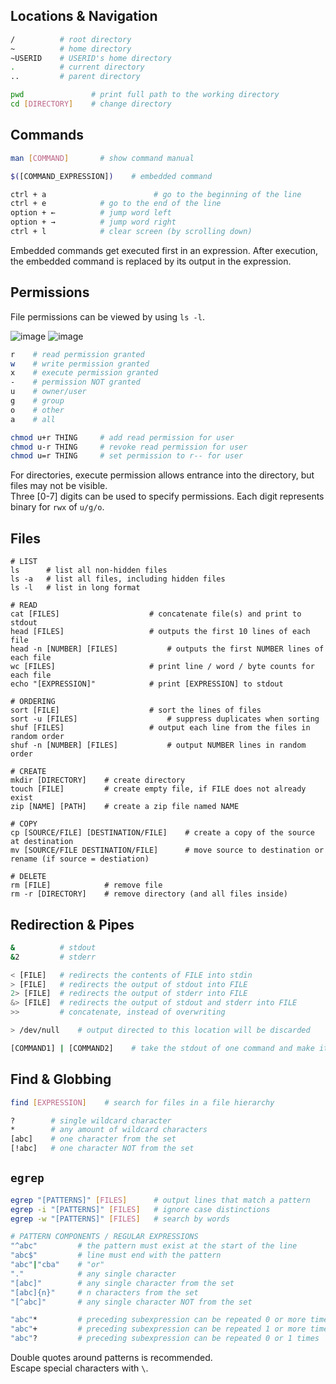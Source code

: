 ## Locations & Navigation

```bash
/          # root directory
~          # home directory
~USERID    # USERID's home directory
.          # current directory
..         # parent directory

pwd               # print full path to the working directory
cd [DIRECTORY]    # change directory
```

## Commands

```bash
man [COMMAND]       # show command manual

$([COMMAND_EXPRESSION])    # embedded command

ctrl + a						# go to the beginning of the line
ctrl + e            # go to the end of the line
option + ←          # jump word left
option + →          # jump word right
ctrl + l            # clear screen (by scrolling down)

```
Embedded commands get executed first in an expression. After execution, the embedded command is replaced by its output in the expression.

## Permissions
File permissions can be viewed by using `ls -l`. 

![image](https://github.com/liuandy1207/notes/assets/72530429/8095f10b-fa26-499e-9b00-78bb798a8ad4)
![image](https://github.com/liuandy1207/notes/assets/72530429/da874e9c-f5d3-4fc2-9b8a-f79a84e4f93f)

```bash
r    # read permission granted
w    # write permission granted
x    # execute permission granted
-    # permission NOT granted
u    # owner/user
g    # group
o    # other
a    # all

chmod u+r THING     # add read permission for user
chmod u-r THING     # revoke read permission for user
chmod u=r THING     # set permission to r-- for user

```
For directories, execute permission allows entrance into the directory, but files may not be visible. <br>
Three [0-7] digits can be used to specify permissions. Each digit represents binary for `rwx` of `u/g/o`.


## Files
```shell
# LIST
ls      # list all non-hidden files
ls -a   # list all files, including hidden files
ls -l   # list in long format

# READ
cat [FILES]                    # concatenate file(s) and print to stdout
head [FILES]                   # outputs the first 10 lines of each file
head -n [NUMBER] [FILES]           # outputs the first NUMBER lines of each file
wc [FILES]                     # print line / word / byte counts for each file
echo "[EXPRESSION]"            # print [EXPRESSION] to stdout

# ORDERING
sort [FILE]                    # sort the lines of files
sort -u [FILES]                    # suppress duplicates when sorting
shuf [FILES]                   # output each line from the files in random order
shuf -n [NUMBER] [FILES]           # output NUMBER lines in random order

# CREATE
mkdir [DIRECTORY]    # create directory
touch [FILE]         # create empty file, if FILE does not already exist
zip [NAME] [PATH]    # create a zip file named NAME

# COPY
cp [SOURCE/FILE] [DESTINATION/FILE]    # create a copy of the source at destination
mv [SOURCE/FILE DESTINATION/FILE]      # move source to destination or rename (if source = destiation)

# DELETE
rm [FILE]            # remove file
rm -r [DIRECTORY]    # remove directory (and all files inside)
```

## Redirection & Pipes
```bash
&          # stdout
&2         # stderr

< [FILE]   # redirects the contents of FILE into stdin
> [FILE]   # redirects the output of stdout into FILE
2> [FILE]  # redirects the output of stderr into FILE
&> [FILE]  # redirects the output of stdout and stderr into FILE
>>         # concatenate, instead of overwriting

> /dev/null    # output directed to this location will be discarded

[COMMAND1] | [COMMAND2]    # take the stdout of one command and make it the stdin of another command

```

## Find & Globbing
```bash
find [EXPRESSION]    # search for files in a file hierarchy

?        # single wildcard character
*        # any amount of wildcard characters
[abc]    # one character from the set
[!abc]   # one character NOT from the set

```

## `egrep`
```bash
egrep "[PATTERNS]" [FILES]      # output lines that match a pattern
egrep -i "[PATTERNS]" [FILES]   # ignore case distinctions
egrep -w "[PATTERNS]" [FILES]   # search by words

# PATTERN COMPONENTS / REGULAR EXPRESSIONS
"^abc"         # the pattern must exist at the start of the line
"abc$"         # line must end with the pattern
"abc"|"cba"    # "or"
"."            # any single character
"[abc]"        # any single character from the set
"[abc]{n}"     # n characters from the set
"[^abc]"       # any single character NOT from the set

"abc"*         # preceding subexpression can be repeated 0 or more times
"abc"+         # preceding subexpression can be repeated 1 or more times
"abc"?         # preceding subexpression can be repeated 0 or 1 times

```
Double quotes around patterns is recommended. <br>
Escape special characters with `\`.
